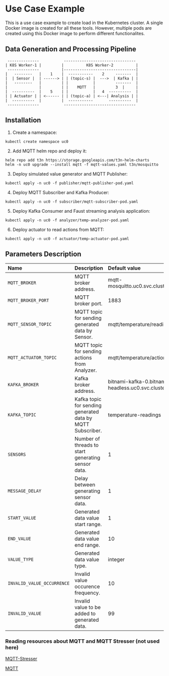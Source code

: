 # Use Case Example
This is a use case example to create load in the Kubernetes cluster. A single Docker image is created for all these tools. However, multiple pods are created using this Docker image to perform different functionalites.

## Data Generation and Processing Pipeline
```shell
 --------------           -------------------------------- 
| K8S Worker-1 |         |          K8S Worker-2          |          
 --------------          |--------------------------------|          
|   --------   |    1    |  -----------    2     -------  |       
|  | Sensor |  | ------> | | (topic-s) |  --->  | Kafka | |  
|   --------   |         | |           |         -------  |       
|              |         | |    MQTT   |         3  |     |
|  ----------  |    5    | |           |   4  ----------  |
| | Actuator | | <------ | | (topic-a) | <---| Analysis | | 
|  ----------  |         |  -----------       ----------  |
 --------------           -------------------------------- 
```

## Installation
1. Create a namespace:
```shell
kubectl create namespace uc0
```

2. Add MQTT helm repo and deploy it:
```shell
helm repo add t3n https://storage.googleapis.com/t3n-helm-charts
helm -n uc0 upgrade --install mqtt -f mqtt-values.yaml t3n/mosquitto
```

<!-- 
Deploy mqtt-stresser:
```shell
kubectl apply -f -n uc0 mqtt-stresser-pod.yaml
```
-->

3. Deploy simulated value generator and MQTT Publisher:
```shell
kubectl apply -n uc0 -f publisher/mqtt-publisher-pod.yaml
```

4. Deploy MQTT Subscriber and Kafka Producer:
```shell
kubectl apply -n uc0 -f subscriber/mqtt-subscriber-pod.yaml
```

5. Deploy Kafka Consumer and Faust streaming analysis application:
```shell
kubectl apply -n uc0 -f analyzer/temp-analyzer-pod.yaml
```

6. Deploy actuator to read actions from MQTT:
```shell
kubectl apply -n uc0 -f actuator/temp-actuator-pod.yaml
```

## Parameters Description
| Name                       | Description                                                | Default value                                                     |
|:---------------------------|:-----------------------------------------------------------|:------------------------------------------------------------------|
| `MQTT_BROKER`              | MQTT broker address.                                       | mqtt-mosquitto.uc0.svc.cluster.local                              |
| `MQTT_BROKER_PORT`         | MQTT broker port.                                          | 1883                                                              |
| `MQTT_SENSOR_TOPIC`        | MQTT topic for sending generated data by Sensor.           | mqtt/temperature/readings                                         |
| `MQTT_ACTUATOR_TOPIC`      | MQTT topic for sending actions from Analyzer.              | mqtt/temperature/actions                                          |
| `KAFKA_BROKER`             | Kafka broker address.                                      | bitnami-kafka-0.bitnami-kafka-headless.uc0.svc.cluster.local:9092 |
| `KAFKA_TOPIC`              | Kafka topic for sending generated data by MQTT Subscriber. | temperature-readings                                              |
| `SENSORS`                  | Number of threads to start generating sensor data.         | 1                                                                 | 
| `MESSAGE_DELAY`            | Delay between generating sensor data.                      | 1                                                                 |
| `START_VALUE`              | Generated data value start range.                          | 1                                                                 |
| `END_VALUE`                | Generated data value end range.                            | 10                                                                |
| `VALUE_TYPE`               | Generated data value type.                                 | integer                                                           |
| `INVALID_VALUE_OCCURRENCE` | Invalid value occurence frequency.                         | 10                                                                |
| `INVALID_VALUE`            | Invalid value to be added to generated data.               | 99                                                                |


### Reading resources about MQTT and MQTT Stresser (not used here)

[MQTT-Stresser](https://github.com/flaviostutz/mqtt-stresser)

[MQTT](https://github.com/t3n/helm-charts/tree/master/mosquitto)